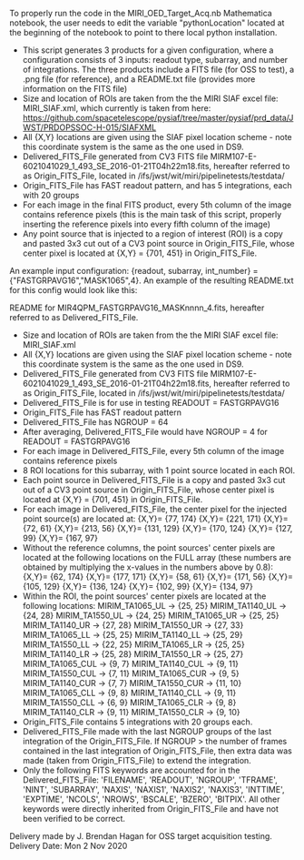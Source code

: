 To properly run the code in the MIRI_OED_Target_Acq.nb Mathematica notebook, the user needs to edit the variable "pythonLocation" located at the  beginning of the notebook to point to there local python installation.

- This script generates 3 products for a given configuration, where a configuration consists of 3 inputs: readout type, subarray, and number of integrations. The three products include a FITS file (for OSS to test), a .png file (for reference), and a README.txt file (provides more information on the FITS file)
- Size and location of ROIs are taken from the the MIRI SIAF excel file: MIRI_SIAF.xml, which currently is taken from here: https://github.com/spacetelescope/pysiaf/tree/master/pysiaf/prd_data/JWST/PRDOPSSOC-H-015/SIAFXML
- All {X,Y} locations are given using the SIAF pixel location scheme - note this coordinate system is the same as the one used in DS9.
- Delivered_FITS_File generated from CV3 FITS file MIRM107-E-6021041029_1_493_SE_2016-01-21T04h22m18.fits, hereafter referred to as Origin_FITS_File, located in /ifs/jwst/wit/miri/pipelinetests/testdata/
- Origin_FITS_File has FAST readout pattern, and has 5 integrations, each with 20 groups
- For each image in the final FITS product, every 5th column of the image contains reference pixels (this is the main task of this script, properly inserting the reference pixels into every fifth column of the image)
- Any point source that is injected to a region of interest (ROI) is a copy and pasted 3x3 cut out of a CV3 point source in Origin_FITS_File, whose center pixel is located at {X,Y} = {701, 451} in Origin_FITS_File. 

An example input configuration:
{readout, subarray, int_number} = {"FASTGRPAVG16","MASK1065",4}. An example of the resulting README.txt for this config would look like this:





README for MIR4QPM_FASTGRPAVG16_MASKnnnn_4.fits, hereafter referred to as Delivered_FITS_File.
- Size and location of ROIs are taken from the the MIRI SIAF excel file: MIRI_SIAF.xml
- All {X,Y} locations are given using the SIAF pixel location scheme - note this coordinate system is the same as the one used in DS9.
- Delivered_FITS_File generated from CV3 FITS file MIRM107-E-6021041029_1_493_SE_2016-01-21T04h22m18.fits, hereafter referred to as Origin_FITS_File,  located in /ifs/jwst/wit/miri/pipelinetests/testdata/
- Delivered_FITS_File is for use in testing READOUT = FASTGRPAVG16
- Origin_FITS_File has FAST readout pattern
- Delivered_FITS_File has NGROUP = 64
- After averaging, Delivered_FITS_File would have NGROUP = 4 for READOUT = FASTGRPAVG16
- For each image in Delivered_FITS_File, every 5th column of the image contains reference pixels
- 8 ROI locations for this subarray, with 1 point source located in each ROI.
- Each point source in Delivered_FITS_File is a copy and pasted 3x3 cut out of a CV3 point source in Origin_FITS_File, whose center pixel is located at {X,Y} = {701, 451} in Origin_FITS_File. 
- For each image in Delivered_FITS_File, the center pixel for the injected point source(s) are located at:
{X,Y}= {77, 174}
{X,Y}= {221, 171}
{X,Y}= {72, 61}
{X,Y}= {213, 56}
{X,Y}= {131, 129}
{X,Y}= {170, 124}
{X,Y}= {127, 99}
{X,Y}= {167, 97}
- Without the reference columns, the point sources' center pixels are located at the following locations on the FULL array (these numbers are obtained by multiplying the x-values in the numbers above by 0.8):
{X,Y}= {62, 174}
{X,Y}= {177, 171}
{X,Y}= {58, 61}
{X,Y}= {171, 56}
{X,Y}= {105, 129}
{X,Y}= {136, 124}
{X,Y}= {102, 99}
{X,Y}= {134, 97}
- Within the ROI, the point sources' center pixels are located at the following locations:
MIRIM_TA1065_UL -> {25, 25}    MIRIM_TA1140_UL -> {24, 28}    MIRIM_TA1550_UL -> {24, 25}
MIRIM_TA1065_UR -> {25, 25}    MIRIM_TA1140_UR -> {27, 28}    MIRIM_TA1550_UR -> {27, 33}
MIRIM_TA1065_LL -> {25, 25}    MIRIM_TA1140_LL -> {25, 29}    MIRIM_TA1550_LL -> {22, 25}
MIRIM_TA1065_LR -> {25, 25}    MIRIM_TA1140_LR -> {25, 28}    MIRIM_TA1550_LR -> {25, 27}
MIRIM_TA1065_CUL -> {9, 7}    MIRIM_TA1140_CUL -> {9, 11}    MIRIM_TA1550_CUL -> {7, 11}
MIRIM_TA1065_CUR -> {9, 5}    MIRIM_TA1140_CUR -> {7, 7}    MIRIM_TA1550_CUR -> {11, 10}
MIRIM_TA1065_CLL -> {9, 8}    MIRIM_TA1140_CLL -> {9, 11}    MIRIM_TA1550_CLL -> {6, 9}
MIRIM_TA1065_CLR -> {9, 8}    MIRIM_TA1140_CLR -> {9, 11}    MIRIM_TA1550_CLR -> {9, 10}
- Origin_FITS_File contains 5 integrations with 20 groups each. 
- Delivered_FITS_File made with the last NGROUP groups of the last integration of the Origin_FITS_File. If NGROUP > the number of frames contained in the last integration of Origin_FITS_File, then extra data was made (taken from Origin_FITS_File) to extend the integration.  
- Only the following FITS keywords are accounted for in the Delivered_FITS_File: 'FILENAME', 'READOUT', 'NGROUP', 'TFRAME', 'NINT', 'SUBARRAY', 'NAXIS', 'NAXIS1', 'NAXIS2', 'NAXIS3', 'INTTIME', 'EXPTIME', 'NCOLS', 'NROWS', 'BSCALE', 'BZERO', 'BITPIX'. All other keywords were directly inherited from Origin_FITS_File and have not been verified to be correct.


Delivery made by J. Brendan Hagan for OSS target acquisition testing.
Delivery Date: Mon 2 Nov 2020
